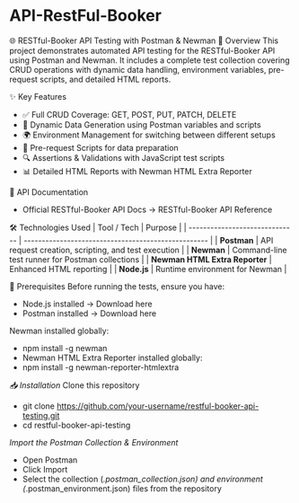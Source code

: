 # API-RestFul-Booker
🌐 RESTful-Booker API Testing with Postman & Newman
📖 Overview
This project demonstrates automated API testing for the RESTful-Booker API using Postman and Newman.
It includes a complete test collection covering CRUD operations with dynamic data handling, environment variables, pre-request scripts, and detailed HTML reports.

✨ Key Features
- ✅ Full CRUD Coverage: GET, POST, PUT, PATCH, DELETE
- 🔄 Dynamic Data Generation using Postman variables and scripts
- 🌍 Environment Management for switching between different setups
- 📝 Pre-request Scripts for data preparation
- 🔍 Assertions & Validations with JavaScript test scripts
- 📊 Detailed HTML Reports with Newman HTML Extra Reporter

📄 API Documentation
- Official RESTful-Booker API Docs → RESTful-Booker API Reference
  
🛠 Technologies Used
| Tool / Tech                    | Purpose                                             |
| ------------------------------ | --------------------------------------------------- |
| **Postman**                    | API request creation, scripting, and test execution |
| **Newman**                     | Command-line test runner for Postman collections    |
| **Newman HTML Extra Reporter** | Enhanced HTML reporting                             |
| **Node.js**                    | Runtime environment for Newman                      |

📌 Prerequisites
Before running the tests, ensure you have:
- Node.js installed → Download here
- Postman installed → Download here

Newman installed globally:
- npm install -g newman
- Newman HTML Extra Reporter installed globally:
- npm install -g newman-reporter-htmlextra
  
_📥 Installation_
Clone this repository
- git clone https://github.com/your-username/restful-booker-api-testing.git
- cd restful-booker-api-testing
  
_Import the Postman Collection & Environment_
- Open Postman
- Click Import
- Select the collection (*.postman_collection.json) and environment (*.postman_environment.json) files from the repository




